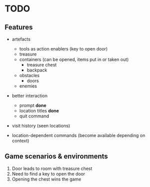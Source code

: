 # TODO

## Features

- artefacts
    - tools as action enablers (key to open door)
    - treasure
    - containers (can be opened, items put in or taken out)
        - treasure chest
        - backpack
    - obstacles
        - doors
    - enemies

- better interaction
    - prompt **done**
    - location titles **done**
    - quit command

- visit history (seen locations)

- location-dependent commands (become available depending on context)


## Game scenarios & environments

1. Door leads to room with treasure chest
2. Need to find a key to open the door
3. Opening the chest wins the game
